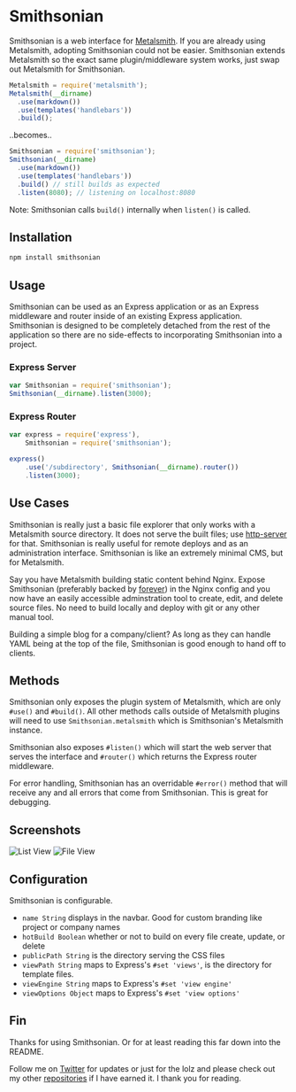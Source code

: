 Smithsonian
===========

Smithsonian is a web interface for [Metalsmith](https://github.com/segmentio/metalsmith). If you are already using Metalsmith, adopting Smithsonian could not be easier. Smithsonian extends Metalsmith so the exact same plugin/middleware system works, just swap out Metalsmith for Smithsonian.

```javascript
Metalsmith = require('metalsmith');
Metalsmith(__dirname)
  .use(markdown())
  .use(templates('handlebars'))
  .build();
```

..becomes..

```javascript
Smithsonian = require('smithsonian');
Smithsonian(__dirname)
  .use(markdown())
  .use(templates('handlebars'))
  .build() // still builds as expected
  .listen(8080); // listening on localhost:8080
```

Note: Smithsonian calls `build()` internally when `listen()` is called.

## Installation

```bash
npm install smithsonian
```

## Usage

Smithsonian can be used as an Express application or as an Express middleware and router inside of an existing Express application. Smithsonian is designed to be completely detached from the rest of the application so there are no side-effects to incorporating Smithsonian into a project.

### Express Server

```javascript
var Smithsonian = require('smithsonian');
Smithsonian(__dirname).listen(3000);
```

### Express Router

```javascript
var express = require('express'),
    Smithsonian = require('smithsonian');

express()
    .use('/subdirectory', Smithsonian(__dirname).router())
    .listen(3000);
```

## Use Cases

Smithsonian is really just a basic file explorer that only works with a Metalsmith source directory. It does not serve the built files; use [http-server](https://github.com/nodeapps/http-server) for that. Smithsonian is really useful for remote deploys and as an administration interface. Smithsonian is like an extremely minimal CMS, but for Metalsmith.

Say you have Metalsmith building static content behind Nginx. Expose Smithsonian (preferably backed by [forever](https://github.com/nodejitsu/forever)) in the Nginx config and you now have an easily accessible adminstration tool to create, edit, and delete source files. No need to build locally and deploy with git or any other manual tool.

Building a simple blog for a company/client? As long as they can handle YAML being at the top of the file, Smithsonian is good enough to hand off to clients.

## Methods

Smithsonian only exposes the plugin system of Metalsmith, which are only `#use()` and `#build()`. All other methods calls outside of Metalsmith plugins will need to use `Smithsonian.metalsmith` which is Smithsonian's Metalsmith instance.

Smithsonian also exposes `#listen()` which will start the web server that serves the interface and `#router()` which returns the Express router middleware.

For error handling, Smithsonian has an overridable `#error()` method that will receive any and all errors that come from Smithsonian. This is great for debugging.

## Screenshots

![List View](https://raw.github.com/andrejewski/smithsonian/master/screenshots/list-view.jpeg)
![File View](https://raw.github.com/andrejewski/smithsonian/master/screenshots/file-view.jpeg)

## Configuration

Smithsonian is configurable.

- `name String` displays in the navbar. Good for custom branding like project or company names
- `hotBuild Boolean` whether or not to build on every file create, update, or delete
- `publicPath String` is the directory serving the CSS files
- `viewPath String` maps to Express's `#set 'views'`, is the directory for template files.
- `viewEngine String` maps to Express's `#set 'view engine'`
- `viewOptions Object` maps to Express's `#set 'view options'`

## Fin

Thanks for using Smithsonian. Or for at least reading this far down into the README.

Follow me on [Twitter](https://twitter.com/compooter) for updates or just for the lolz and please check out my other [repositories](https://github.com/andrejewski) if I have earned it. I thank you for reading.


